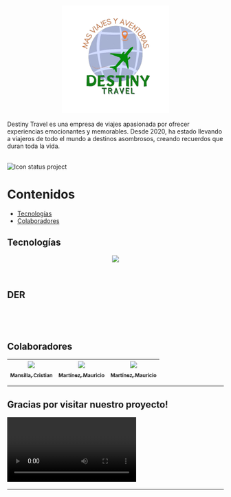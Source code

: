 <p align="center">
  <img src="./assets/img/logo.png" width=250><br>
</p>

Destiny Travel es una empresa de viajes apasionada por ofrecer experiencias emocionantes y memorables. Desde 2020, ha estado llevando a viajeros de todo el mundo a destinos asombrosos, creando recuerdos que duran toda la vida.
<br><br>

![Icon status project](http://img.shields.io/static/v1?label=STATUS&message=In%20development&color=RED&style=for-the-badge)


# Contenidos
- [Tecnologías](#tecnologías)
- [Colaboradores](#colaboradores)

## Tecnologías
<p align="center">
  <a href="https://skillicons.dev">
    <img src="https://skillicons.dev/icons?i=html,css,js,php,codeiniter,mysql" />
  </a>
</p>
<br>

## DER 
<p align="center">
    <img src="" width= 800/>
</p>
<br>

## Colaboradores
| [<img src="https://avatars.githubusercontent.com/u/74721434?s=96&v=4" width=50><br><sub>Mansilla, Cristian</sub>](https://github.com/CristianMansilla) |  [<img src="https://avatars.githubusercontent.co/u/74721434?s=96&v=4" width=50><br><sub>Martínez, Mauricio</sub>](https://github.com/CristianMansill) |  [<img src="https://avatars.githubusercontent.co/u/74721434?s=96&v=4" width=50><br><sub>Martínez, Mauricio</sub>](https://github.com/CristianMansill)
| :---: | :---: | :---: |

---
<h2>Gracias por visitar nuestro proyecto!</h2>

![Thanks](https://i.gifer.com/378.mp4)

---